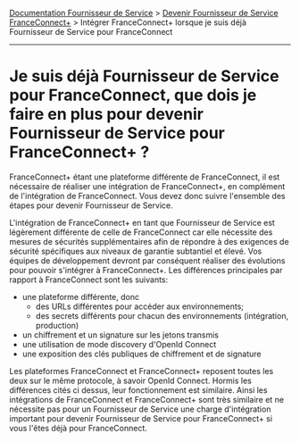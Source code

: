 [Documentation Fournisseur de Service](../../README.md) > [Devenir Fournisseur de Service FranceConnect+](../../README.md#je-veux-devenir-fournisseur-de-service) > Intégrer FranceConnect+ lorsque je suis déjà Fournisseur de Service pour FranceConnect

---

# Je suis déjà Fournisseur de Service pour FranceConnect, que dois je faire en plus pour devenir Fournisseur de Service pour FranceConnect+ ? 

FranceConnect+ étant une plateforme différente de FranceConnect, il est nécessaire de réaliser une intégration de FranceConnect+, en complément de l'intégration de FranceConnect. Vous devez donc suivre l'ensemble des étapes pour devenir Fournisseur de Service.

L'intégration de FranceConnect+ en tant que Fournisseur de Service est légèrement différente de celle de FranceConnect car elle nécessite des mesures de sécurités supplémentaires afin de répondre à des exigences de sécurité spécifiques aux niveaux de garantie subtantiel et élevé. Vos équipes de développement devront par conséquent réaliser des évolutions pour pouvoir s'intégrer à FranceConnect+. Les différences principales par rapport à FranceConnect sont les suivants: 

- une plateforme différente, donc 
    - des URLs différentes pour accéder aux environnements; 
    - des secrets différents pour chacun des environnements (intégration, production)
- un chiffrement et un signature sur les jetons transmis
- une utilisation de mode discovery d'OpenId Connect
- une exposition des clés publiques de chiffrement et de signature


Les plateformes FranceConnect et FranceConnect+ reposent toutes les deux sur le même protocole, à savoir OpenId Connect. Hormis les différences cités ci dessus, leur fonctionnement est similaire. Ainsi les intégrations de FranceConnect et FranceConnect+ sont très similaire et ne nécessite pas pour un Fournisseur de Service une charge d'intégration important pour devenir Fournisseur de Service pour FranceConnect+ si vous l'êtes déjà pour FranceConnect. 